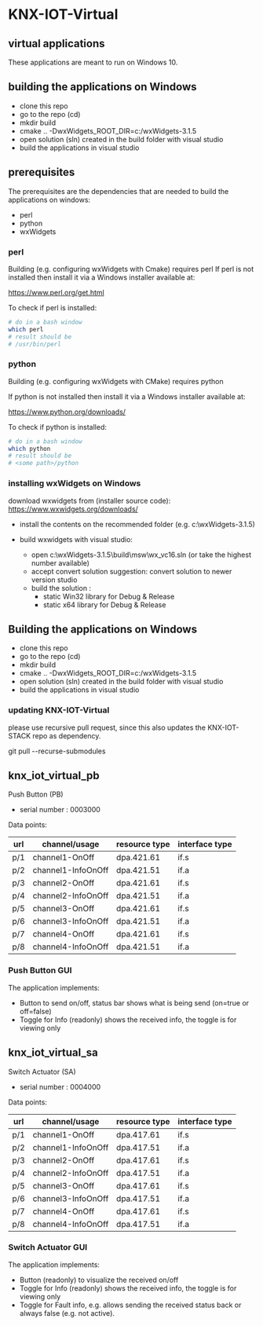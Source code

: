 # KNX-IOT-Virtual

## virtual applications

These applications are meant to run on Windows 10.

## building the applications on Windows

- clone this repo
- go to the repo (cd)
- mkdir build
- cmake .. -DwxWidgets_ROOT_DIR=c:/wxWidgets-3.1.5
- open solution (sln) created in the build folder with visual studio
- build the applications in visual studio

## prerequisites

The prerequisites are the dependencies that are needed to build the applications on windows:

- perl
- python
- wxWidgets

### perl

Building (e.g. configuring wxWidgets with Cmake) requires perl
If perl is not installed then install it via a Windows installer available at:

https://www.perl.org/get.html

To check if perl is installed:

```bash
# do in a bash window
which perl
# result should be
# /usr/bin/perl
```

### python

Building (e.g. configuring wxWidgets with CMake) requires python

If python is not installed then install it via a Windows installer available at:

https://www.python.org/downloads/

To check if python is installed:

```bash
# do in a bash window
which python
# result should be
# <some path>/python
```

### installing wxWidgets on Windows

download wxwidgets from (installer source code):
https://www.wxwidgets.org/downloads/

- install the contents on the recommended folder (e.g. c:\wxWidgets-3.1.5)
- build wxwidgets with visual studio:
  
  - open c:\wxWidgets-3.1.5\build\msw\wx_vc16.sln (or take the highest number available)
  - accept convert solution suggestion: convert solution to newer version studio
  - build the solution :
    - static Win32 library for Debug & Release
    - static x64 library for Debug & Release

## Building the applications on Windows

- clone this repo
- go to the repo (cd)
- mkdir build
- cmake .. -DwxWidgets_ROOT_DIR=c:/wxWidgets-3.1.5
- open solution (sln) created in the build folder with visual studio
- build the applications in visual studio

### updating KNX-IOT-Virtual

please use recursive pull request, since this also updates the KNX-IOT-STACK repo as dependency.

git pull --recurse-submodules

## knx_iot_virtual_pb

Push Button (PB)

- serial number :  0003000

Data points:

| url  | channel/usage       | resource type | interface type |
|------| --------------------| --------------| ---------------|
| p/1  | channel1-OnOff      | dpa.421.61    | if.s |
| p/2  | channel1-InfoOnOff  | dpa.421.51 |  if.a |
| p/3  | channel2-OnOff      |  dpa.421.61    | if.s |
| p/4  | channel2-InfoOnOff  | dpa.421.51 |  if.a |
| p/5  | channel3-OnOff      | dpa.421.61    | if.s |
| p/6  | channel3-InfoOnOff  | dpa.421.51 |  if.a |
| p/7  | channel4-OnOff      | dpa.421.61    | if.s |
| p/8  | channel4-InfoOnOff  | dpa.421.51 |  if.a |

### Push Button GUI

The application implements:

- Button to send on/off, status bar shows what is being send (on=true or off=false)
- Toggle for Info (readonly) shows the received info, the toggle is for viewing only

## knx_iot_virtual_sa

Switch Actuator (SA)

- serial number : 0004000

Data points:

| url  | channel/usage       | resource type | interface type |
|------| --------------------| --------------| ---------------|
| p/1  | channel1-OnOff      | dpa.417.61    | if.s |
| p/2  | channel1-InfoOnOff  | dpa.417.51 |  if.a |
| p/3  | channel2-OnOff      |  dpa.417.61    | if.s |
| p/4  | channel2-InfoOnOff  | dpa.417.51 |  if.a |
| p/5  | channel3-OnOff      | dpa.417.61    | if.s |
| p/6  | channel3-InfoOnOff  | dpa.417.51 |  if.a |
| p/7  | channel4-OnOff      | dpa.417.61    | if.s |
| p/8  | channel4-InfoOnOff  | dpa.417.51 |  if.a |

### Switch Actuator GUI

The application implements:

- Button (readonly) to visualize the received on/off
- Toggle for Info (readonly) shows the received info, the toggle is for viewing only
- Toggle for Fault info, e.g. allows sending the received status back or always false (e.g. not active).